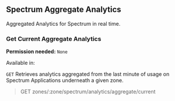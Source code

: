 ## Spectrum Aggregate Analytics

Aggregated Analytics for Spectrum in real time.

### Get Current Aggregate Analytics

**Permission needed:** `None`

Available in:



`GET` Retrieves analytics aggregated from the last minute of usage on Spectrum Applications underneath a given zone.

> GET zones/:zone/spectrum/analytics/aggregate/current

